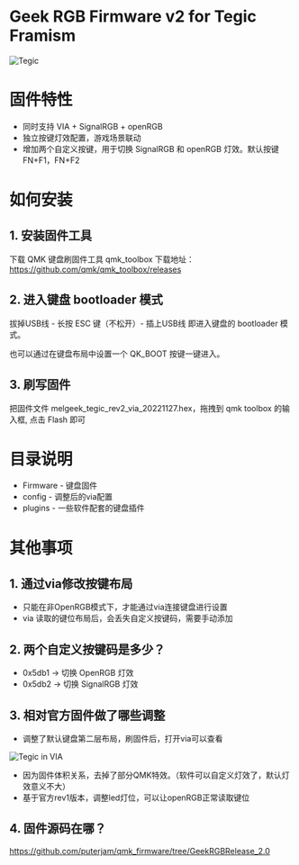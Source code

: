 # Geek RGB Firmware v2 for Tegic Framism 

![Tegic](https://i.imgur.com/qhNb7zi.png)

# 固件特性
* 同时支持 VIA + SignalRGB + openRGB
* 独立按键灯效配置，游戏场景联动
* 增加两个自定义按键，用于切换 SignalRGB 和 openRGB 灯效。默认按键 FN+F1，FN+F2


# 如何安装
## 1. 安装固件工具
下载 QMK 键盘刷固件工具 qmk_toolbox
下载地址：https://github.com/qmk/qmk_toolbox/releases

## 2. 进入键盘 bootloader 模式
拔掉USB线 - 长按 ESC 键（不松开）- 插上USB线 即进入键盘的 bootloader 模式。

也可以通过在键盘布局中设置一个 QK_BOOT 按键一键进入。

## 3. 刷写固件
把固件文件 melgeek_tegic_rev2_via_20221127.hex，拖拽到 qmk toolbox 的输入框, 点击 Flash 即可

# 目录说明
- Firmware - 键盘固件
- config - 调整后的via配置
- plugins - 一些软件配套的键盘插件

# 其他事项
## 1. 通过via修改按键布局
* 只能在非OpenRGB模式下，才能通过via连接键盘进行设置
* via 读取的键位布局后，会丢失自定义按键码，需要手动添加

## 2. 两个自定义按键码是多少？
* 0x5db1 -> 切换 OpenRGB 灯效
* 0x5db2 -> 切换 SignalRGB 灯效

## 3. 相对官方固件做了哪些调整
* 调整了默认键盘第二层布局，刷固件后，打开via可以查看

![Tegic in VIA](https://i.imgur.com/nBY9cX7.png)


* 因为固件体积关系，去掉了部分QMK特效。（软件可以自定义灯效了，默认灯效意义不大）
* 基于官方rev1版本，调整led灯位，可以让openRGB正常读取键位

## 4. 固件源码在哪？
https://github.com/puterjam/qmk_firmware/tree/GeekRGBRelease_2.0
